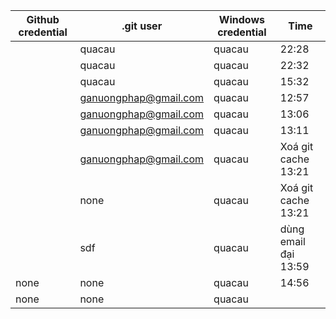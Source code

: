 | Github credential | .git user             | Windows credential | Time                 |
| ----------------- | --------------------- | ------------------ | -------------------- |
|                   | quacau                | quacau             | 22:28                |
|                   | quacau                | quacau             | 22:32                |
|                   | quacau                | quacau             | 15:32                |
|                   | ganuongphap@gmail.com | quacau             | 12:57                |
|                   | ganuongphap@gmail.com | quacau             | 13:06                |
|                   | ganuongphap@gmail.com | quacau             | 13:11                |
|                   | ganuongphap@gmail.com | quacau             | Xoá git cache 13:21  |
|                   | none                  | quacau             | Xoá git cache 13:21  |
|                   | sdf                   | quacau             | dùng email đại 13:59 |
| none              | none                  | quacau             | 14:56                |
| none              | none                  | quacau             |                  |
